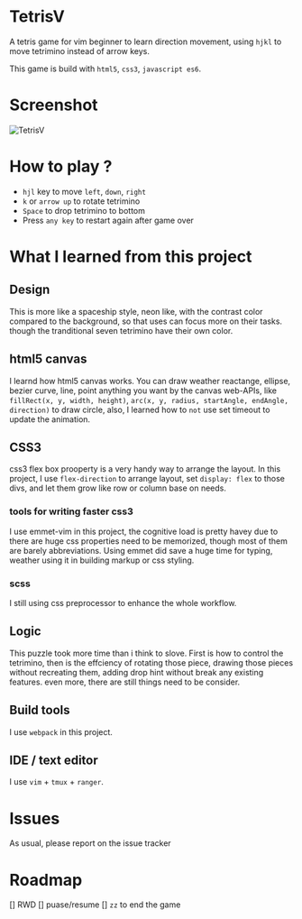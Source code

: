 

# TetrisV

A tetris game for vim beginner to learn direction movement, using `hjkl` to move tetrimino instead of arrow keys.

This game is build with `html5`, `css3`, `javascript es6`.


# Screenshot
![TetrisV](./image/tetrisv.png)



# How to play ?

* `hjl` key to move `left`, `down`, `right`
* `k` or `arrow up` to rotate tetrimino
* `Space` to drop tetrimino to bottom
* Press `any key` to restart again after game over

# What I learned from this project


## Design
This is more like a spaceship style, neon like, with the contrast color compared to the background, so that uses can focus more on their tasks. though the tranditional seven tetrimino have their own color.

## html5 canvas
I learnd how html5 canvas works. You can draw weather reactange, ellipse, bezier curve, line, point anything you want by the canvas web-APIs, like `fillRect(x, y, width, height)`, `arc(x, y, radius, startAngle, endAngle, direction)` to draw circle, also, I learned how to `not` use set timeout to update the animation.

## CSS3
css3 flex box prooperty is a very handy way to arrange the layout. In this project, I use `flex-direction` to arrange layout, set `display: flex` to those divs, and let them grow like row or column base on needs.

### tools for writing faster css3

I use emmet-vim in this project, the cognitive load is pretty havey due to there are huge css properties need to be memorized, though most of them are barely abbreviations. Using emmet did save a huge time for typing, weather using it in building markup or css styling.

### scss

I still using css preprocessor to enhance the whole workflow.

## Logic

This puzzle took more time than i think to slove. First is how to control the tetrimino, then is the effciency of rotating those piece, drawing those pieces without recreating them, adding drop hint without break any existing features. even more, there are still things need to be consider.


## Build tools
I use `webpack` in this project.

## IDE / text editor
I use `vim` + `tmux` + `ranger`.


# Issues
As usual, please report on the issue tracker


# Roadmap
[] RWD
[] puase/resume
[] `zz` to end the game
